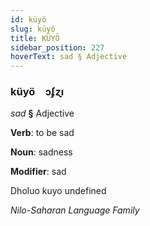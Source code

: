 ```yaml
---
id: küyö
slug: küyö
title: KÜYÖ
sidebar_position: 227
hoverText: sad § Adjective
---
```


### küyö&emsp;<span kind="abugida">ɔʄɀı</span>

*sad* **§** Adjective

**Verb**: to be sad

**Noun**: sadness

**Modifier**: sad

Dholuo kuyo undefined

*Nilo-Saharan Language Family*